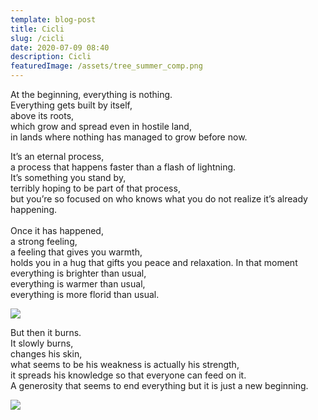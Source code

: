 ```yaml
---
template: blog-post
title: Cicli
slug: /cicli
date: 2020-07-09 08:40
description: Cicli
featuredImage: /assets/tree_summer_comp.png
---
```

<!--StartFragment-->

At the beginning, everything is nothing.\
Everything gets built by itself,\
above its roots,\
which grow and spread even in hostile land,\
in lands where nothing has managed to grow before now.

<!--EndFragment-->



<!--StartFragment-->

It’s an eternal process,\
a process that happens faster than a flash of lightning.\
It’s something you stand by,\
terribly hoping to be part of that process,\
but you’re so focused on who knows what you do not realize it’s already happening.\
\
Once it has happened,\
a strong feeling,\
a feeling that gives you warmth,\
holds you in a hug that gifts you peace and relaxation. In that moment everything is brighter than usual,\
everything is warmer than usual,\
everything is more florid than usual.

<!--EndFragment-->



![](/assets/tree_autumn_comp.png)



<!--StartFragment-->

But then it burns.\
It slowly burns,\
changes his skin,\
what seems to be his weakness is actually his strength,\
it spreads his knowledge so that everyone can feed on it.\
A generosity that seems to end everything but it is just a new beginning.

<!--EndFragment-->

![](/assets/tree_winter_comp.png)
